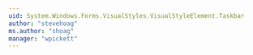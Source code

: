 ```yaml
---
uid: System.Windows.Forms.VisualStyles.VisualStyleElement.Taskbar
author: "stevehoag"
ms.author: "shoag"
manager: "wpickett"
---
```

